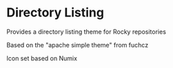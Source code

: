 Directory Listing
=================

Provides a directory listing theme for Rocky repositories

Based on the "apache simple theme" from fuchcz

Icon set based on Numix
